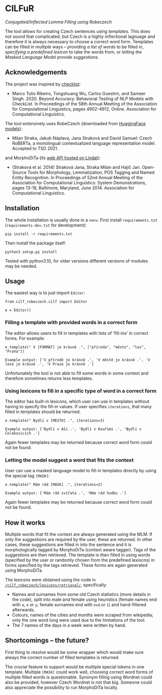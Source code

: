 # CILFuR
*Conjugated/Inflected Lemma Filling using Robeczech*

The tool allows for creating Czech sentences using *templates*. This does not sound that complicated, but Czech is a highly inflectional lagnuage and therefore it is always necessary to choose a correct word form. Templates can be filled in multiple ways – *providing a list of words* to be filled in, *specifying a predefined lexicon* to take the words from, or *letting the Masked Language Model provide suggestions*.

## Acknowledgements

The project was inspired by [checklist](https://github.com/marcotcr/checklist):
- Marco Tulio Ribeiro, Tongshuang Wu, Carlos Guestrin, and Sameer Singh. 2020. Beyond Accuracy: Behavioral Testing of NLP Models with CheckList. In Proceedings of the 58th Annual Meeting of the Association for Computational Linguistics, pages 4902–4912, Online. Association for Computational Linguistics.

The tool extensively uses RobeCzech (downloaded from [HuggingFace models](https://huggingface.co/ufal/robeczech-base)):
- Milan Straka, Jakub Náplava, Jana Straková and David Samuel: Czech RoBERTa, a monolingual contextualized language representation model. Accepted to TSD 2021.

and MorphoDiTa (its [web API hosted on Lindat](https://lindat.mff.cuni.cz/services/morphodita/api-reference.php)):
- (Straková et al. 2014) Straková Jana, Straka Milan and Hajič Jan. Open-Source Tools for Morphology, Lemmatization, POS Tagging and Named Entity Recognition. In Proceedings of 52nd Annual Meeting of the Association for Computational Linguistics: System Demonstrations, pages 13-18, Baltimore, Maryland, June 2014. Association for Computational Linguistics.

## Installation

The whole installation is usually done in a `venv`. First install `requirements.txt` (`requirements-dev.txt` for development):
```
pip install -r requirements.txt
```
Then install the package itself:
```
python3 setup.py install
```
Tested with python3.10, for older versions different versions of modules may be needed.

## Usage
The easiest way is to just import `Editor`:
```
from cilf_robeczech.cilf import Editor

e = Editor()
```

### Filling a template with provided words in a correct form

The editor allows users to fill in templates with lists of 'fill-ins' in correct forms. For example:
```
e.template(" V [FORMAT] je krásně .", ["příroda", "město", "les", "Praha"])

Example output: ['V přírodě je krásně .', 'V městě je krásně .', 'V lese je krásně .', 'V Praze je krásně .']
```
Unfortunately the tool is not able to fill some words in some context and therefore sometimes returns less templates.

### Using lexicons to fill in a specific type of word in a correct form

The editor has built-in lexicons, which user can use in templates without having to specify the fill-in values. If user specifies `iterations`, that many filled in templates should be returned.
```
e.template(" Bydlí v [MESTO] .", iterations=3)

Example output: ['Bydlí v Aši .', 'Bydlí v Kouřimi .', 'Bydlí v Čelákovicích .']
```
Again fewer templates may be returned because correct word form could not be found.

### Letting the model suggest a word that fits the context
User can use a masked language model to fill-in templates directly by using the special tag `[MASK]`:
```
e.template(" Mám rád [MASK] .", iterations=2)

Example output: ['Mám rád zvířata .', 'Mám rád hudbu .']
```
Again fewer templates may be returned because correct word form could not be found.

## How it works

Multiple words that fit the context are always generated using the MLM. If only the suggestions are required by the user, these are returned. In other cases, these suggestions are filled in into the sentence and it is morphologically tagged by MorphoDiTa (context aware tagger). Tags of the suggestions are then retrieved. The template is then filled in using words (specified by the user or randomly chosen from the predefined lexiocns) in forms specified by the tags retrieved. These forms are again generated using MorphoDiTa.

The lexicons were obtained using the code in [`/cilf_robeczech/lexicons/retrieval/`](/cilf_robeczech/lexicons/retrieval/), specifically:
- Names and surnames from some old Czech statistics (more details in the code), split into male and female using heuristics (female names end with `a`, `e` or `y`; female surnames end with `ová` or `í`) and hand-filtered afterwards.
- Colours, names of the cities and months were scraped from wikipedia; only the one word long were used due to the limitations of the tool.
- The 7 names of the days in a week were written by hand.

## Shortcomings – the future?

First thing to resolve would be some wrapper which would make sure always the correct number of filled templates is returned.

The crucial feature to support would be multiple special tokens in one template. Multiple `[MASK]` could work well, choosing correct 
word forms of multiple filled words is questionable. Synonym filling using Wordnet could also be provided, however Czech Wordnet is not that big. Someone could also appreciate the possibility to run MorphoDiTa locally.
